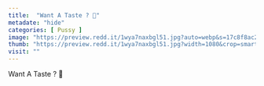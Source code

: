 ```yaml
---
title:  "Want A Taste ? 💙"
metadate: "hide"
categories: [ Pussy ]
image: "https://preview.redd.it/1wya7naxbgl51.jpg?auto=webp&s=17c8f8ac2ed8ea6e696bc40ff65d5ff8819b7367"
thumb: "https://preview.redd.it/1wya7naxbgl51.jpg?width=1080&crop=smart&auto=webp&s=474bab443dc2f57115203638534f60d501e82be5"
visit: ""
---
```

Want A Taste ? 💙
